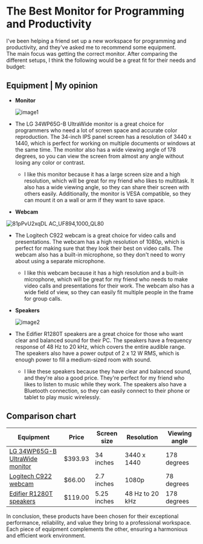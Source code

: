 # The Best Monitor for Programming and Productivity  
I've been helping a friend set up a new workspace for programming and productivity, and they've asked me to recommend some equipment.   
The main focus was getting the correct monitor. After comparing the different setups, I think the following would be a great fit for their needs and budget:

## Equipment	| My opinion
- **Monitor**

  ![image1](https://github.com/inDevelopme/indevelopme-coaching-publications/assets/137811217/c735c2d1-ec61-45af-be5f-89e48669a41b)
  
- The LG 34WP65G-B UltraWide monitor is a great choice for programmers who need a lot of screen space and accurate color reproduction. The 34-inch IPS panel screen has a resolution of 3440 x 1440, which is perfect for working on multiple documents or windows at the same time. The monitor also has a wide viewing angle of 178 degrees, so you can view the screen from almost any angle without losing any color or contrast.
    - I like this monitor because it has a large screen size and a high resolution, which will be great for my friend who likes to multitask. It also has a wide viewing angle, so they can share their screen with others easily. Additionally, the monitor is VESA compatible, so they can mount it on a wall or arm if they want to save space.

- **Webcam**

![81pPvU2xqDL _AC_UF894,1000_QL80_](https://github.com/inDevelopme/indevelopme-coaching-publications/assets/137811217/2419b48f-c523-40b9-b9d7-1b6a5a5d4bf9)

- The Logitech C922 webcam is a great choice for video calls and presentations. The webcam has a high resolution of 1080p, which is perfect for making sure that they look their best on video calls. The webcam also has a built-in microphone, so they don't need to worry about using a separate microphone.
    - I like this webcam because it has a high resolution and a built-in microphone, which will be great for my friend who needs to make video calls and presentations for their work. The webcam also has a wide field of view, so they can easily fit multiple people in the frame for group calls.

- **Speakers**

  ![image2](https://github.com/inDevelopme/indevelopme-coaching-publications/assets/137811217/1397bc1c-297e-4241-84a2-147de6261c98)

- The Edifier R1280T speakers are a great choice for those who want clear and balanced sound for their PC. The speakers have a frequency response of 48 Hz to 20 kHz, which covers the entire audible range. The speakers also have a power output of 2 x 12 W RMS, which is enough power to fill a medium-sized room with sound.
    - I like these speakers because they have clear and balanced sound, and they're also a good price. They're perfect for my friend who likes to listen to music while they work. The speakers also have a Bluetooth connection, so they can easily connect to their phone or tablet to play music wirelessly.

## Comparison chart
| Equipment                        | Price     | Screen size | Resolution    | Viewing angle |
|----------------------------------|-----------|-------------|---------------|---------------|
| [LG 34WP65G-B UltraWide monitor](https://www.bestbuy.com/site/lg-34-ultrawide-fhd-hdr-freesync-monitor-with-usb-type-c-black/6451070.p)| $393.93   | 34 inches   | 3440 x 1440   | 178 degrees   |
| [Logitech C922 webcam](https://www.amazon.com/Logitech-Streaming-Sessions-Background-Replacement/dp/B07JGCBXYY/ref=asc_df_B07JGCBXYY/?tag=hyprod-20&linkCode=df0&hvadid=309751315916&hvpos=&hvnetw=g&hvrand=704150472132596135&hvpone=&hvptwo=&hvqmt=&hvdev=c&hvdvcmdl=&hvlocint=&hvlocphy=9013758&hvtargid=pla-568591107569&psc=1&tag=&ref=&adgrpid=67183599252&hvpone=&hvptwo=&hvadid=309751315916&hvpos=&hvnetw=g&hvrand=704150472132596135&hvqmt=&hvdev=c&hvdvcmdl=&hvlocint=&hvlocphy=9013758&hvtargid=pla-568591107569)| $66.00    | 2.7 inches  | 1080p         | 78 degrees    |
| [Edifier R1280T speakers](https://www.amazon.com/Edifier-R1280T-Powered-Bookshelf-Speakers/dp/B016P9HJIA/ref=asc_df_B016P9HJIA/?tag=hyprod-20&linkCode=df0&hvadid=198101639455&hvpos=&hvnetw=g&hvrand=8653288896535086246&hvpone=&hvptwo=&hvqmt=&hvdev=c&hvdvcmdl=&hvlocint=&hvlocphy=9013758&hvtargid=pla-408792870604&psc=1)| $119.00   | 5.25 inches | 48 Hz to 20 kHz | 178 degrees   |

In conclusion, these products have been chosen for their exceptional performance, reliability, and value they bring to a professional workspace. Each piece of equipment complements the other, ensuring a harmonious and efficient work environment.
